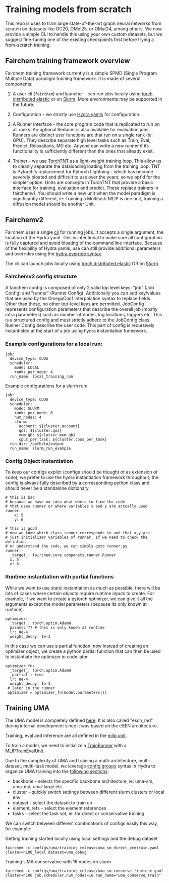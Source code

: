 # Training models from scratch

This repo is uses to train large state-of-the-art graph neural networks from scratch on datasets like OC20, OMol25, or OMat24, among others. We now provide a simple CLI to handle this using your own custom datasets, but we suggest fine-tuning one of the existing checkpoints first before trying a from-scratch training.

## Fairchem training framework overview

Fairchem training framework currently is a simple SPMD (Single Program Multiple Data) paradigm training framework. It is made of several components:

1. A user cli (`fairchem`) and launcher - can run jobs locally using [torch distributed elastic](https://docs.pytorch.org/docs/stable/distributed.elastic.html) or on [Slurm](https://slurm.schedmd.com/documentation.html). More environments may be supported in the future.

2. Configuration - we strictly use [Hydra yamls](https://hydra.cc/docs/intro/) for configuration.

3. A Runner interface - the core program code that is replicated to run on all ranks. An optional Reducer is also available for evaluation jobs.
Runners are distinct user functions are that run on a single rank (ie: GPU). They describe separate high level tasks such as Train, Eval, Predict, Relaxations, MD etc. Anyone can write a new runner if its functionality is sufficiently different than the ones that already exist.

4. Trainer - we use [TorchTNT](https://docs.pytorch.org/tnt/stable/) as a light-weight training loop. This allow us to cleanly separate the dataloading loading from the training loop. TNT is Pytorch's replacement for Pytorch Lightning - which has become severely bloated and difficult to use over the years; so we opt'd for the simpler option. Units are concepts in TorchTNT that provide a basic interface for training, evaluation and predict. These replace trainers in fairchemv1. You should write a new unit when the model paradigm is significantly different, ie: Training a Multitask-MLIP is one unit, training a diffusion model should be another Unit.


## Fairchemv2

Fairchem uses a single [cli](https://github.com/facebookresearch/fairchem/blob/main/src/fairchem/core/_cli.py) for running jobs. It accepts a single argument, the location of the Hydra yaml. This is intentional to make sure all configuration is fully captured and avoid bloating of the command line interface. Because of the flexibility of Hydra yamls, use can still provide additional parameters and overrides using the [hydra override syntax](https://hydra.cc/docs/advanced/override_grammar/basic/).

The cli can launch jobs locally using [torch distributed elastic](https://docs.pytorch.org/docs/stable/distributed.elastic.html) OR on [Slurm](https://slurm.schedmd.com/documentation.html).

### Fairchemv2 config structure

A fairchem config is composed of only 2 valid top level keys: "job" (Job Config) and "runner" (Runner Config). Additionally you can add key/values that are used by the OmegaConf interpolation syntax to replace fields. Other than these, no other top-level keys are permitted.
JobConfig represents configuration parameters that describe the overall job (mostly infra parameters) such as number of nodes, log locations, loggers etc. This is a structured config and must strictly adhere to the JobConfig class.
Runner Config describe the user code. This part of config is recursively instantiated at the start of a job using hydra instantiation framework.

### Example configurations for a local run:

```
job:
  device_type: CUDA
  scheduler:
    mode: LOCAL
    ranks_per_node: 4
  run_name: local_training_run
```

Example configurations for a slurm run:

```
job:
  device_type: CUDA
  scheduler:
    mode: SLURM
    ranks_per_node: 8
    num_nodes: 4
    slurm:
      account: ${cluster.account}
      qos: ${cluster.qos}
      mem_gb: ${cluster.mem_gb}
      cpus_per_task: ${cluster.cpus_per_task}
  run_dir: /path/to/output
  run_name: slurm_run_example
```

### Config Object Instantiation
To keep our configs explict (configs should be thought of as extension of code), we prefer to use the hydra instantiation framework throughout; the config is always fully described by a corresponding python class and should never be a standalone dictionary.

```
# this is bad
# because we have no idea what where to find the code
# that uses runner or where variables x and y are actually used
runner:
	x: 5
	y: 6

# this is good
# now we know which class runner corresponds to and that x,y are
# just initializer variables of runner. If we need to check the defintion
# or understand the code, we can simply goto runner.py
runner:
  _target_: fairchem.core.componets.runner.Runner
  x: 5
  y: 6
```

### Runtime instantiation with partial functions
While we want to use static instantiation as much as possible, there will be lots of cases where certain objects require runtime inputs to create. For example, if we want to create a pytorch optimizer, we can give it all the arguments except the model parameters (because its only known at runtime).

```
optimizer:
  _target_: torch.optim.AdamW
  params: ?? # this is only known at runtime
  lr: 8e-4
  weight_decay: 1e-3
```

In this case we can use a partial function, now instead of creating an optimizer object, we create a python partial function that can then be used to instantiate the optimizer in code later

```
optimizer_fn:
  _target_: torch.optim.AdamW
  _partial_: true
  lr: 8e-4
  weight_decay: 1e-3
 # later in the runner
 optimizer = optimizer_fn(model.parameters())
```

## Training UMA

The UMA model is completely defined [here](https://github.com/facebookresearch/fairchem/tree/main/src/fairchem/core/models/uma). It is also called "escn_md" during internal development since it was based on the eSEN architecture.

Training, eval and inference are all defined in the [mlip unit](https://github.com/facebookresearch/fairchem/blob/main/src/fairchem/core/units/mlip_unit/mlip_unit.py).

To train a model, we need to initialize a [TrainRunner](https://github.com/facebookresearch/fairchem/blob/main/src/fairchem/core/components/train/train_runner.py) with a [MLIPTrainEvalUnit](https://github.com/facebookresearch/fairchem/blob/main/src/fairchem/core/units/mlip_unit/mlip_unit.py).

Due to the complexity of UMA and training a multi-architecture, multi-dataset, multi-task model, we leverage [config groups](https://hydra.cc/docs/tutorials/basic/your_first_app/config_groups/) syntax in Hydra to organize UMA training into the [following sections](https://github.com/facebookresearch/fairchem/tree/main/configs/uma/training_release):

* backbone - selects the specific backbone architecture, ie: uma-sm, uma-md, uma-large etc.
* cluster - quickly switch settings between different slurm clusters or local env
* dataset - select the dataset to train on
* element_refs - select the element references
* tasks - select the task set, ie: for direct or conservative training

We can switch between different combinations of configs easily this way, for example:

Getting training started locally using local settings and the debug dataset

```
fairchem -c configs/uma/training_release/uma_sm_direct_pretrain.yaml  cluster=h100_local dataset=uma_debug
```

Training UMA conservative with 16 nodes on slurm

```
fairchem -c configs/uma/training_release/uma_sm_conserve_finetune.yaml  cluster=h100 job.scheduler.num_nodes=16 run_name="uma_conserve_train"
```
